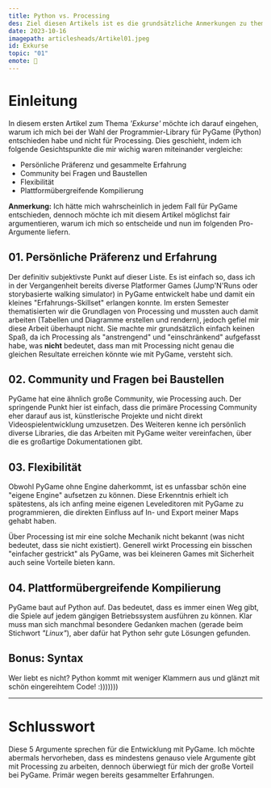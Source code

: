 ```yaml
---
title: Python vs. Processing
des: Ziel diesen Artikels ist es die grundsätzliche Anmerkungen zu thematisieren und bereits ein laufendes Spielfenster zu erhalten.
date: 2023-10-16
imagepath: articlesheads/Artikel01.jpeg
id: Exkurse
topic: "01"
emote: 🐍
---
```


# Einleitung

In diesem ersten Artikel zum Thema _'Exkurse'_ möchte ich darauf eingehen, warum ich mich bei der Wahl der Programmier-Library für PyGame (Python) entschieden habe und nicht für Processing. Dies geschieht, indem ich folgende Gesichtspunkte die mir wichig waren miteinander vergleiche:

- Persönliche Präferenz und gesammelte Erfahrung
- Community bei Fragen und Baustellen
- Flexibilität
- Plattformübergreifende Kompilierung

**Anmerkung:**
Ich hätte mich wahrscheinlich in jedem Fall für PyGame entschieden, dennoch möchte ich mit diesem Artikel möglichst fair argumentieren, warum ich mich so entscheide und nun im folgenden Pro-Argumente liefern.

## 01. Persönliche Präferenz und Erfahrung

Der definitiv subjektivste Punkt auf dieser Liste. Es ist einfach so, dass ich in der Vergangenheit bereits diverse Platformer Games (Jump'N'Runs oder storybasierte walking simulator) in PyGame entwickelt habe und damit ein kleines "Erfahrungs-Skillset" erlangen konnte. Im ersten Semester thematisierten wir die Grundlagen von Processing und mussten auch damit arbeiten (Tabellen und Diagramme erstellen und rendern), jedoch gefiel mir diese Arbeit überhaupt nicht. Sie machte mir grundsätzlich einfach keinen Spaß, da ich Processing als "anstrengend" und "einschränkend" aufgefasst habe, was **nicht** bedeutet, dass man mit Processing nicht genau die gleichen Resultate erreichen könnte wie mit PyGame, versteht sich.

## 02. Community und Fragen bei Baustellen

PyGame hat eine ähnlich große Community, wie Processing auch. Der springende Punkt hier ist einfach, dass die primäre Processing Community eher darauf aus ist, künstlerische Projekte und nicht direkt Videospielentwicklung umzusetzen. Des Weiteren kenne ich persönlich diverse Libraries, die das Arbeiten mit PyGame weiter vereinfachen, über die es großartige Dokumentationen gibt.

## 03. Flexibilität

Obwohl PyGame ohne Engine daherkommt, ist es unfassbar schön eine "eigene Engine" aufsetzen zu können.
Diese Erkenntnis erhielt ich spätestens, als ich anfing meine eigenen Leveleditoren mit PyGame zu programmieren, die direkten Einfluss auf In- und Export meiner Maps gehabt haben.

Über Processing ist mir eine solche Mechanik nicht bekannt (was nicht bedeutet, dass sie nicht existiert). Generell wirkt Processing ein bisschen "einfacher gestrickt" als PyGame, was bei kleineren Games mit Sicherheit auch seine Vorteile bieten kann.

## 04. Plattformübergreifende Kompilierung

PyGame baut auf Python auf. Das bedeutet, dass es immer einen Weg gibt, die Spiele auf jedem gängigen Betriebssystem ausführen zu können. Klar muss man sich manchmal besondere Gedanken machen (gerade beim Stichwort _"Linux"_), aber dafür hat Python sehr gute Lösungen gefunden.

## Bonus: Syntax

Wer liebt es nicht? Python kommt mit weniger Klammern aus und glänzt mit schön eingereihtem Code! :)))))))

---

# Schlusswort

Diese 5 Argumente sprechen für die Entwicklung mit PyGame. Ich möchte abermals hervorheben, dass es mindestens genauso viele Argumente gibt mit Processing zu arbeiten, dennoch überwiegt für mich der große Vorteil bei PyGame. Primär wegen bereits gesammelter Erfahrungen.
